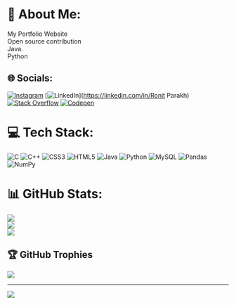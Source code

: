 # 💫 About Me:
My Portfolio Website<br>Open source contribution <br>Java.<br>Python<br>


## 🌐 Socials:
[![Instagram](https://img.shields.io/badge/Instagram-%23E4405F.svg?logo=Instagram&logoColor=white)](https://instagram.com/ronit_parakh) [![LinkedIn](https://img.shields.io/badge/LinkedIn-%230077B5.svg?logo=linkedin&logoColor=white)](https://linkedin.com/in/Ronit Parakh) [![Stack Overflow](https://img.shields.io/badge/-Stackoverflow-FE7A16?logo=stack-overflow&logoColor=white)](https://stackoverflow.com/users/21331820) [![Codepen](https://img.shields.io/badge/Codepen-000000?style=for-the-badge&logo=codepen&logoColor=white)](https://codepen.io/@Rparakh24) 

# 💻 Tech Stack:
![C](https://img.shields.io/badge/c-%2300599C.svg?style=for-the-badge&logo=c&logoColor=white) ![C++](https://img.shields.io/badge/c++-%2300599C.svg?style=for-the-badge&logo=c%2B%2B&logoColor=white) ![CSS3](https://img.shields.io/badge/css3-%231572B6.svg?style=for-the-badge&logo=css3&logoColor=white) ![HTML5](https://img.shields.io/badge/html5-%23E34F26.svg?style=for-the-badge&logo=html5&logoColor=white) ![Java](https://img.shields.io/badge/java-%23ED8B00.svg?style=for-the-badge&logo=java&logoColor=white) ![Python](https://img.shields.io/badge/python-3670A0?style=for-the-badge&logo=python&logoColor=ffdd54) ![MySQL](https://img.shields.io/badge/mysql-%2300f.svg?style=for-the-badge&logo=mysql&logoColor=white) ![Pandas](https://img.shields.io/badge/pandas-%23150458.svg?style=for-the-badge&logo=pandas&logoColor=white) ![NumPy](https://img.shields.io/badge/numpy-%23013243.svg?style=for-the-badge&logo=numpy&logoColor=white)
# 📊 GitHub Stats:
![](https://github-readme-stats.vercel.app/api?username=Rparakh24&theme=dark&hide_border=false&include_all_commits=false&count_private=false)<br/>
![](https://github-readme-streak-stats.herokuapp.com/?user=Rparakh24&theme=dark&hide_border=false)<br/>
![](https://github-readme-stats.vercel.app/api/top-langs/?username=Rparakh24&theme=dark&hide_border=false&include_all_commits=false&count_private=false&layout=compact)

## 🏆 GitHub Trophies
![](https://github-profile-trophy.vercel.app/?username=Rparakh24&theme=radical&no-frame=false&no-bg=true&margin-w=4)

---
[![](https://visitcount.itsvg.in/api?id=Rparakh24&icon=0&color=0)](https://visitcount.itsvg.in)

<!-- Proudly created with GPRM ( https://gprm.itsvg.in ) -->
